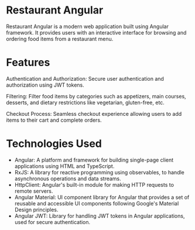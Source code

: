 # Restaurant Angular
Restaurant Angular is a modern web application built using Angular framework. It provides users with an interactive interface for browsing and ordering food items from a restaurant menu.

# Features
Authentication and Authorization: Secure user authentication and authorization using JWT tokens.

Filtering: Filter food items by categories such as appetizers, main courses, desserts, and dietary restrictions like vegetarian, gluten-free, etc.

Checkout Process: Seamless checkout experience allowing users to add items to their cart and complete orders.

# Technologies Used
- Angular: A platform and framework for building single-page client applications using HTML and TypeScript.
- RxJS: A library for reactive programming using observables, to handle asynchronous operations and data streams.
- HttpClient: Angular's built-in module for making HTTP requests to remote servers.
- Angular Material: UI component library for Angular that provides a set of reusable and accessible UI components following Google's Material Design principles.
- Angular JWT: Library for handling JWT tokens in Angular applications, used for secure authentication.
